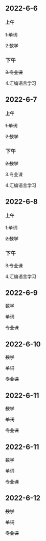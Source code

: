 ## **2022-6-6**

#### 上午

~~1.单词~~

~~2.数学~~

### 下午

~~3.专业课~~

4.汇编语言学习

## 2022-6-7

#### 上午

~~1.单词~~

~~2.数学~~

### 下午

~~2.数学~~

3.专业课

4.汇编语言学习

## 2022-6-8

#### 上午

~~1.单词~~

~~2.数学~~

### 下午

~~3.专业课~~

4.汇编语言学习

## 2022-6-9

~~数学~~

~~单词~~

~~专业课~~

## 2022-6-10

~~数学~~

~~单词~~

~~专业课~~

## 2022-6-11

~~数学~~

~~单词~~

~~专业课~~

## 2022-6-11

~~数学~~

~~单词~~

~~专业课~~

## 2022-6-12

~~数学~~

~~单词~~

~~专业课~~